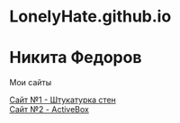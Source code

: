 # LonelyHate.github.io
# Никита Федоров
Мои сайты

[Сайт №1 - Штукатурка стен](LonelyHate.github.io/shtukaturkasten/src/) <br>
[Сайт №2 - ActiveBox](LonelyHate.github.io/ActiveBox/) <br>
